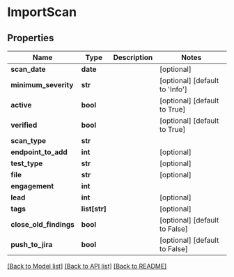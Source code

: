 # ImportScan

## Properties
Name | Type | Description | Notes
------------ | ------------- | ------------- | -------------
**scan_date** | **date** |  | [optional] 
**minimum_severity** | **str** |  | [optional] [default to 'Info']
**active** | **bool** |  | [optional] [default to True]
**verified** | **bool** |  | [optional] [default to True]
**scan_type** | **str** |  | 
**endpoint_to_add** | **int** |  | [optional] 
**test_type** | **str** |  | [optional] 
**file** | **str** |  | [optional] 
**engagement** | **int** |  | 
**lead** | **int** |  | [optional] 
**tags** | **list[str]** |  | [optional] 
**close_old_findings** | **bool** |  | [optional] [default to False]
**push_to_jira** | **bool** |  | [optional] [default to False]

[[Back to Model list]](../README.md#documentation-for-models) [[Back to API list]](../README.md#documentation-for-api-endpoints) [[Back to README]](../README.md)


